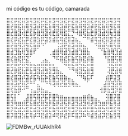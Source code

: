 mi código es tu código, camarada

⣿⣟⡿⣟⣿⣻⢿⣻⣟⡿⣟⣿⣻⢿⣻⣟⡿⣟⣿⣻⢿⣻⣟⡿⣟⣿⣻⢿⣻⢿
⣿⣞⡿⣯⣷⢿⣻⣽⡾⣟⣯⣷⢿⣻⣽⡾⣟⣯⣷⢿⣻⣽⡾⣟⣯⣷⢿⣻⣯⢿
⣿⣞⣿⣽⢾⣟⣯⡷⣿⣻⣽⢾⣟⣯⢿⣯⣍⡙⠺⣿⢯⣷⣟⡿⣽⣾⣻⢷⣻⣿
⣿⣞⡿⣞⣯⡿⣞⣿⣳⡿⣽⣻⣾⣯⢿⣞⣿⣽⣦⡀⠉⠛⣾⢿⣽⣞⣿⣻⣽⣾
⣿⣞⣿⣻⣽⣻⢯⣷⡿⠙⠁⠀⠀⢨⣽⣟⣾⣽⢾⡿⣦⡀⠀⠙⣿⣾⣳⢿⣳⣿
⣿⣾⣹⣷⢿⣹⣿⠏⠀⠀⠀⢀⣾⣿⢿⣾⣹⣾⣿⣹⣿⣷⠀ ⠀⠈⣷⣿⢿⣹⣾
⣿⣞⣷⣟⡿⣝⠁⠀⠀⢀⣄⠀⠙⠯⣿⣞⣯⣷⢯⣷⣟⣾⣷⠀⠀ ⠘⣯⣿⢯⣿
⣿⣞⡿⣞⣿⣻⣷⣦⣶⣿⡿⣷⣆⡀⠈⠻⣷⣯⢿⣳⣯⡷⣿⠀⠀ ⠀⣹⣯⣿⢾
⣿⣞⡿⣯⣷⣟⣷⣻⣽⣾⣻⣽⣻⣷⣄⠀⠈⠙⢿⣽⣳⣿⣻⠀⠀⠀ ⢼⣟⣾⢿
⣿⣞⣿⣽⡾⣽⡾⣯⢷⣯⡷⣟⣷⢯⣿⣷⣤⡀⠈⠙⢷⣯⠏⠀⠀⠀⣾⡿⣽⣻
⣿⢾⣽⣞⣿⣝⠛⠃⣄⠉⠙⠻⢽⢿⣞⣷⣻⢿⣦⡀⠀⠁⠀⠀⠀ ⣼⣿⣻⣽⢿
⣿⢯⣷⡿⠚⠉⢰⣤⡿⣷⣤⣀⠀⠀⠀⠀⠀⠀⠀⠀⠀⠀⠀⠀     ⢺⡿⣷⣻⡽⣿
⣿⢯⡇⠁⠀⣸⣿⢯⣿⡽⣯⡿⣿⢷⣶⣤⣤⣤⣤⣤⣶⣾⣦⣀⠀⠀⢽⣿⡽⣿
⣿⣻⢷⣶⣾⣟⣯⣿⣞⣿⣳⡿⣯⡿⣽⢯⡿⣽⣻⣽⣻⢾⡽⣿⣳⣶⡿⣯⢿⣽
⣿⡽⣟⣾⣳⣯⣟⣾⣽⢾⣯⣟⣷⢿⣻⣯⢿⣻⡽⣷⣻⣟⣿⣳⣿⣳⢿⣻⣯⢿
⣿⡽⣿⣽⣳⣯⢿⡾⠽⣟⣾⣽⠾⢟⡿⣞⡿⠯⣿⡽⠷⠻⣾⣻⣾⡽⣟⣷⣻⢿

![FDMBw_rUUAklhR4](https://github.com/caroldmg/42Madrid/assets/127395560/eb48ed5e-3991-4109-bc67-4292230dfe4d)
